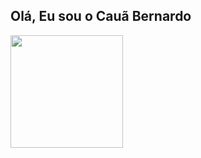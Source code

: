 ## Olá, Eu sou o Cauã Bernardo
  
  <a href="https://github.com/CbCavalcante">
  <img height="180em" src="https://github-readme-stats.vercel.app/api?username=CbCavalcante&show_icons=true&theme=dark#gh-dark-mode-only https://github.com/anuraghazra/github-readme-stats#gh-dark-mode-only">
 

